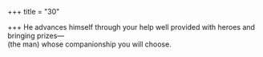 +++
title = "30"

+++
He advances himself through your help well provided with heroes and  bringing prizes—  
(the man) whose companionship you will choose.  